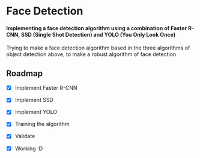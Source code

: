 # Face Detection

#### Implementing a face detection algorithm using a combination of Faster R-CNN, SSD (Single Shot Detection) and YOLO (You Only Look Once)

Trying to make a face detection algorithm based in the three algorithms of object detection above, to make a robust algorithm of face detection

## Roadmap

- [x] Implement Faster R-CNN
- [x] Implement SSD
- [x] Implement YOLO

- [x] Training the algorithm

- [x] Validate

- [x] Working :D
